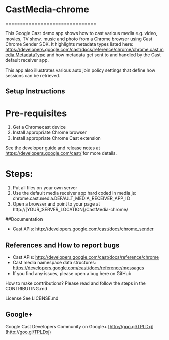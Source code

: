 # CastMedia-chrome
===============================

This Google Cast demo app shows how to cast various media e.g. video, movies, TV show, music and photo from a Chrome browser using Cast Chrome Sender SDK. It highlights metadata types listed here: https://developers.google.com/cast/docs/reference/chrome/chrome.cast.media.MetadataType and how metadata get sent to and handled by the Cast default receiver app.

This app also illustrates various auto join policy settings that define how sessions can be retrieved.

## Setup Instructions

# Pre-requisites
 1. Get a Chromecast device
 2. Install appropriate Chrome browser
 3. Install appropriate Chrome Cast extension

 See the developer guide and release notes at https://developers.google.com/cast/ for more details.
 
# Steps:
 1. Put all files on your own server
 2. Use the default media receiver app hard coded in media.js: chrome.cast.media.DEFAULT_MEDIA_RECEIVER_APP_ID 
 4. Open a browser and point to your page at http://[YOUR_SERVER_LOCATION]/CastMedia-chrome/

##Documentation
* Cast APIs: http://developers.google.com/cast/docs/chrome_sender

## References and How to report bugs
* Cast APIs: http://developers.google.com/cast/docs/reference/chrome
* Cast media namespace data structures: https://developers.google.com/cast/docs/reference/messages
* If you find any issues, please open a bug here on GitHub

How to make contributions?
Please read and follow the steps in the CONTRIBUTING.md

License
See LICENSE.md

## Google+
 Google Cast Developers Community on Google+ [http://goo.gl/TPLDxj](http://goo.gl/TPLDxj)

